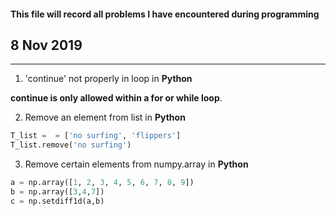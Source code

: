 #### This file will record all problems I have encountered during programming


## 8 Nov 2019
----------
1. 'continue' not properly in loop in **Python**

**continue is only allowed within a for or while loop**.

2. Remove an element from list in **Python**
```Python
T_list =  = ['no surfing', 'flippers']
T_list.remove('no surfing')
```

3. Remove certain elements from numpy.array in **Python**
```Python
a = np.array([1, 2, 3, 4, 5, 6, 7, 8, 9])
b = np.array([3,4,7])
c = np.setdiff1d(a,b)
```
